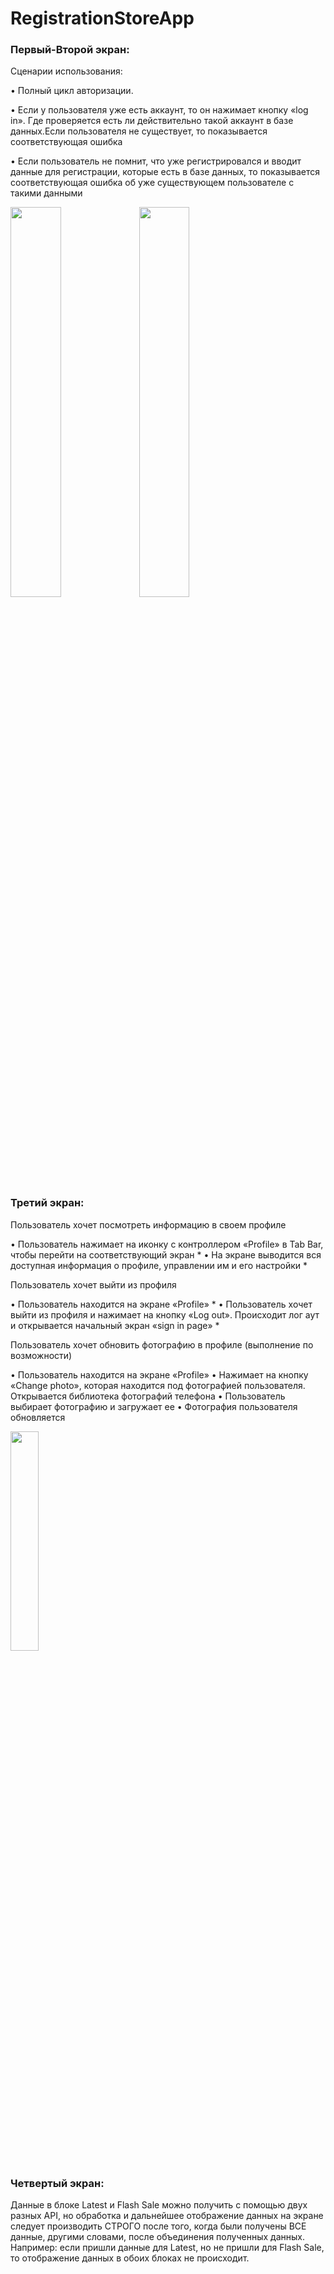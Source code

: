 # RegistrationStoreApp

### Первый-Второй экран:

Сценарии использования:

•	Полный цикл авторизации.

•	Если у пользователя уже есть аккаунт, то он нажимает кнопку «log in». Где проверяется есть ли действительно такой аккаунт в базе данных.Если пользователя не существует, то показывается соответствующая ошибка 

•	Если пользователь не помнит, что уже регистрировался и вводит данные для регистрации, которые есть в базе данных, то показывается соответствующая ошибка об уже существующем пользователе с такими данными 

<p float="left">
  <img src="https://github.com/Moroz9/RegistrationStoreApp/assets/126159245/8c0d9788-8df2-4d88-8807-e7ce6d4740d0" width="40%" />
  <img src="https://github.com/Moroz9/RegistrationStoreApp/assets/126159245/9de8ff4e-813d-4857-a1f7-4b647294b2d3" width="40%" /> 
</p>

### Третий экран:

Пользователь хочет посмотреть информацию в своем профиле

•	Пользователь нажимает на иконку с контроллером «Profile» в Tab Bar, чтобы перейти на соответствующий экран *
•	На экране выводится вся доступная информация о профиле, управлении им и его настройки *

Пользователь хочет выйти из профиля

•	Пользователь находится на экране «Profile» *
•	Пользователь хочет выйти из профиля и нажимает на кнопку «Log out». Происходит лог аут и открывается начальный экран «sign in page» *

Пользователь хочет обновить фотографию в профиле
(выполнение по возможности)

•	Пользователь находится на экране «Profile»
•	Нажимает на кнопку «Change photo», которая находится под фотографией пользователя. Открывается библиотека фотографий телефона
•	Пользователь выбирает фотографию и загружает ее
•	Фотография пользователя обновляется

<p float="left">
  <img src="https://github.com/Moroz9/RegistrationStoreApp/assets/126159245/f7020218-7301-4028-b64b-de9942e47fe7" width="30%" />
</p>



### Четвертый экран:
Данные в блоке Latest и Flash Sale можно получить с помощью двух разных API, но обработка и дальнейшее отображение данных на экране следует производить СТРОГО после того, когда были получены ВСЕ данные, другими словами, после объединения полученных данных. Например: если пришли данные для Latest, но не пришли для Flash Sale, то отображение данных в обоих блоках не происходит.
